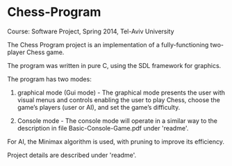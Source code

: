 # Chess-Program
Course: Software Project, Spring 2014, Tel-Aviv University

The Chess Program project is an implementation of a fully-functioning two-player Chess game.

The program was written in pure C, using the SDL framework for graphics.

The program has two modes:

1. graphical mode (Gui mode) - The graphical mode presents the user with visual menus and controls enabling the user to play Chess, choose the game’s players (user or AI), and set the game’s difficulty.

2. Console mode - The console mode will operate in a similar way to the description in file Basic-Console-Game.pdf under 'readme'.

For AI, the Minimax algorithm is used, with pruning to improve its efficiency.


Project details are described under 'readme'.

